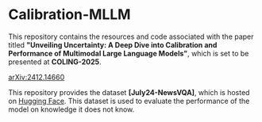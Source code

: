 # Calibration-MLLM
This repository contains the resources and code associated with the paper titled **"Unveiling Uncertainty: A Deep Dive into Calibration and Performance of Multimodal Large Language Models"**, which is set to be presented at **COLING-2025**.

[arXiv:2412.14660](https://arxiv.org/pdf/2412.14660)

This repository provides the dataset **[July24-NewsVQA]**, which is hosted on [Hugging Face](https://huggingface.co/datasets/SsssOvO/July24-NewsVQA). This dataset is used to evaluate the performance of the model on knowledge it does not know.
